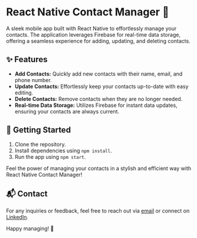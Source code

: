 # React Native Contact Manager 📱

A sleek mobile app built with React Native to effortlessly manage your contacts. The application leverages Firebase for real-time data storage, offering a seamless experience for adding, updating, and deleting contacts.

## ✨ Features

- **Add Contacts:** Quickly add new contacts with their name, email, and phone number.
- **Update Contacts:** Effortlessly keep your contacts up-to-date with easy editing.
- **Delete Contacts:** Remove contacts when they are no longer needed.
- **Real-time Data Storage:** Utilizes Firebase for instant data updates, ensuring your contacts are always current.

## 🚀 Getting Started

1. Clone the repository.
2. Install dependencies using `npm install`.
3. Run the app using `npm start`.

Feel the power of managing your contacts in a stylish and efficient way with React Native Contact Manager!

## 📬 Contact

For any inquiries or feedback, feel free to reach out via [email](mailto:hamzashafqat098@gmail.com) or connect on [LinkedIn](https://www.linkedin.com/in/hamzashafqat/).

Happy managing! 🚀
